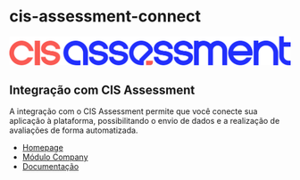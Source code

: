 # cis-assessment-connect

![CIS Assessment](https://github.com/leguass7/cis-assessment-connect/blob/main/.github/logo.png?raw=true)

## Integração com CIS Assessment

A integração com o CIS Assessment permite que você conecte sua aplicação à plataforma, possibilitando o envio de dados e a realização de avaliações de forma automatizada.

- [Homepage](https://connect.cisassessment.app)
- [Módulo Company](https://cisassessment.app)
- [Documentação](https://api-sandbox.cisassessment.app/api/v1/docs-api)
